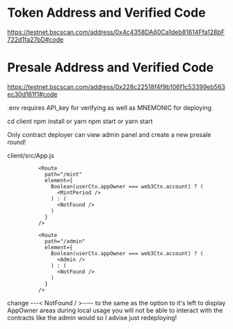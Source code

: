 # Token Address and Verified Code

https://testnet.bscscan.com/address/0x4c4358DA60Ca1deb81614Ffa128bF722d1fa27bD#code

# Presale Address and Verified Code

https://testnet.bscscan.com/address/0x228c22518f4f9b106f1c53399eb563ec30d161f1#code

.env requires API_key for verifying as well as MNEMONIC for deploying

cd client
npm install or yarn
npm start or yarn start

Only contract deployer can view admin panel and create a new presale round!

client/src/App.js

              <Route
                path="/mint"
                element={
                  Boolean(userCtx.appOwner === web3Ctx.account) ? (
                    <MintPeriod />
                  ) : (
                    <NotFound />
                  )
                }
              />

              <Route
                path="/admin"
                element={
                  Boolean(userCtx.appOwner === web3Ctx.account) ? (
                    <Admin />
                  ) : (
                    <NotFound />
                  )
                }
              />

change ---< NotFound / >---- to the same as the option to it's left to display AppOwner areas during local usage
you will not be able to interact with the contracts like the admin would so I advise just redeploying!
